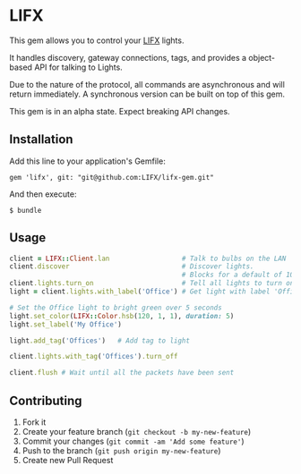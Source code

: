 # LIFX

This gem allows you to control your [LIFX](http://lifx.co) lights.

It handles discovery, gateway connections, tags, and provides a object-based API
for talking to Lights.

Due to the nature of the protocol, all commands are asynchronous and will return immediately.
A synchronous version can be built on top of this gem.

This gem is in an alpha state. Expect breaking API changes.

## Installation

Add this line to your application's Gemfile:

    gem 'lifx', git: "git@github.com:LIFX/lifx-gem.git"

And then execute:

    $ bundle

## Usage

```ruby
client = LIFX::Client.lan                  # Talk to bulbs on the LAN
client.discover                            # Discover lights.
                                           # Blocks for a default of 10 seconds or until a light is found
client.lights.turn_on                      # Tell all lights to turn on
light = client.lights.with_label('Office') # Get light with label 'Office'

# Set the Office light to bright green over 5 seconds
light.set_color(LIFX::Color.hsb(120, 1, 1), duration: 5)
light.set_label('My Office')

light.add_tag('Offices')   # Add tag to light

client.lights.with_tag('Offices').turn_off

client.flush # Wait until all the packets have been sent
```

## Contributing

1. Fork it
2. Create your feature branch (`git checkout -b my-new-feature`)
3. Commit your changes (`git commit -am 'Add some feature'`)
4. Push to the branch (`git push origin my-new-feature`)
5. Create new Pull Request
